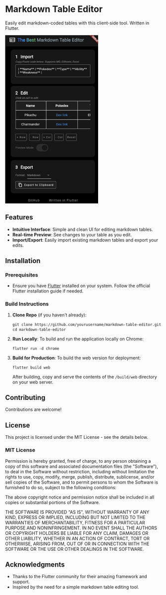 # Markdown Table Editor

Easily edit markdown-coded tables with this client-side tool. Written in Flutter.

<img width="300" src="github/screenshot.png">

## Features

- **Intuitive Interface**: Simple and clean UI for editing markdown tables.
- **Real-time Preview**: See changes to your table as you edit.
- **Import/Export**: Easily import existing markdown tables and export your edits.

## Installation

### Prerequisites

- Ensure you have [Flutter](https://flutter.dev) installed on your system. Follow the official Flutter installation guide if needed.

### Build Instructions

1. **Clone Repo** (if you haven't already):
   ```
   git clone https://github.com/yourusername/markdown-table-editor.git
   cd markdown-table-editor
   ```

2. **Run Locally**:
   To build and run the application locally on Chrome:
   ```
   flutter run -d chrome
   ```

3. **Build for Production**:
   To build the web version for deployment:
   ```
   flutter build web
   ```
   After building, copy and serve the contents of the `/build/web` directory on your web server.


## Contributing

Contributions are welcome! 

## License

This project is licensed under the MIT License - see the details below.

### MIT License

Permission is hereby granted, free of charge, to any person obtaining a copy
of this software and associated documentation files (the "Software"), to deal
in the Software without restriction, including without limitation the rights
to use, copy, modify, merge, publish, distribute, sublicense, and/or sell
copies of the Software, and to permit persons to whom the Software is
furnished to do so, subject to the following conditions:

The above copyright notice and permission notice shall be included in all
copies or substantial portions of the Software.

THE SOFTWARE IS PROVIDED "AS IS", WITHOUT WARRANTY OF ANY KIND, EXPRESS OR
IMPLIED, INCLUDING BUT NOT LIMITED TO THE WARRANTIES OF MERCHANTABILITY,
FITNESS FOR A PARTICULAR PURPOSE AND NONINFRINGEMENT. IN NO EVENT SHALL THE
AUTHORS OR COPYRIGHT HOLDERS BE LIABLE FOR ANY CLAIM, DAMAGES OR OTHER
LIABILITY, WHETHER IN AN ACTION OF CONTRACT, TORT OR OTHERWISE, ARISING FROM,
OUT OF OR IN CONNECTION WITH THE SOFTWARE OR THE USE OR OTHER DEALINGS IN THE
SOFTWARE.


## Acknowledgments

- Thanks to the Flutter community for their amazing framework and support.
- Inspired by the need for a simple markdown table editing tool.
